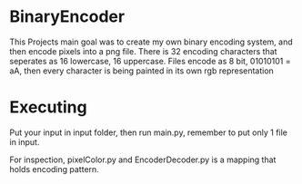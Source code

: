 # BinaryEncoder

This Projects main goal was to create my own binary encoding system, and then encode pixels into a png file.
There is 32 encoding characters that seperates as 16 lowercase, 16 uppercase. 
Files encode as 8 bit, 01010101 = aA, then every character is being painted in its own rgb representation

# Executing
Put your input in input folder, then run main.py, remember to put only 1 file in input. 

For inspection, pixelColor.py and EncoderDecoder.py is a mapping that holds encoding pattern.
